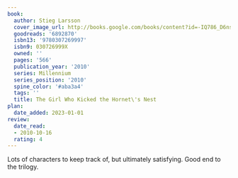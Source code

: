 ```yaml
---
book:
  author: Stieg Larsson
  cover_image_url: http://books.google.com/books/content?id=-IQ786_D6nsC&printsec=frontcover&img=1&zoom=1&source=gbs_api
  goodreads: '6892870'
  isbn13: '9780307269997'
  isbn9: 030726999X
  owned: ''
  pages: '566'
  publication_year: '2010'
  series: Millennium
  series_position: '2010'
  spine_color: '#aba3a4'
  tags: ''
  title: The Girl Who Kicked the Hornet\'s Nest
plan:
  date_added: 2023-01-01
review:
  date_read:
  - 2010-10-16
  rating: 4
---
```


Lots of characters to keep track of, but ultimately satisfying. Good end to the trilogy.
